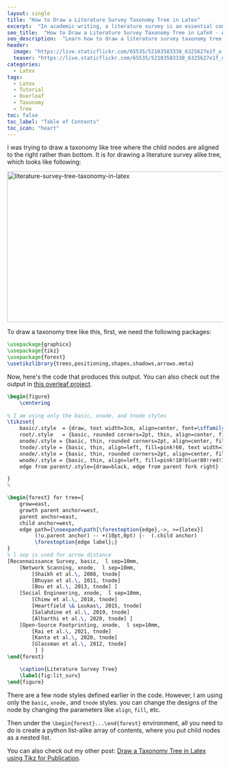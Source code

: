 ```yaml
---
layout: single
title: "How to Draw a Literature Survey Taxonomy Tree in Latex"
excerpt:  "In academic writing, a literature survey is an essential component for presenting a comprehensive review of a topic. A taxonomy tree can be used to visually represent the relationships between different papers, authors, and themes in the field. In this blog post, I will show how to draw a literature survey taxonomy tree in LaTeX, which is a powerful tool for typesetting high-quality scientific documents."
seo_title:  "How to Draw a Literature Survey Taxonomy Tree in LaTeX - A Step-by-Step Guide"
seo_description:  "Learn how to draw a literature survey taxonomy tree in LaTeX, a powerful tool for typesetting scientific documents. This step-by-step guide will show you how to visually represent the relationships between entities in your field using a taxonomy tree."
header:
  image: "https://live.staticflickr.com/65535/52103583338_6325627e1f_o.png"
  teaser: "https://live.staticflickr.com/65535/52103583338_6325627e1f_o.png"
categories:
  - Latex
tags:
  - Latex
  - Tutorial
  - Overleaf
  - Taxonomy
  - Tree
toc: false
toc_label: "Table of Contents"
toc_icon: "heart"
---
```




I was trying to draw a taxonomy like tree where the child nodes are aligned  to the right rather than bottom. It is for drawing a literature survey alike tree, which looks like following:

<a data-flickr-embed="true" href="https://www.flickr.com/photos/142248809@N07/52103780019/in/dateposted-public/" title="literature-survey-tree-taxonomy-in-latex"><img src="https://live.staticflickr.com/65535/52103780019_55cca5a6c5_o.png" width="700" height="352" alt="literature-survey-tree-taxonomy-in-latex"></a><script async src="//embedr.flickr.com/assets/client-code.js" charset="utf-8"></script>

To draw a taxonomy tree like this, first, we need the following packages:
```latex
\usepackage{graphicx}
\usepackage{tikz}
\usepackage{forest}
\usetikzlibrary{trees,positioning,shapes,shadows,arrows.meta}
```


Now, here's the code that produces this output. You can also check out the output in [this overleaf project](https://www.overleaf.com/read/wmbhxwjqsvkc). 

```latex
\begin{figure}
    \centering
    
% I am using only the basic, xnode, and tnode styles
\tikzset{
    basic/.style  = {draw, text width=3cm, align=center, font=\sffamily, rectangle},
    root/.style   = {basic, rounded corners=2pt, thin, align=center, fill=green!30},
    onode/.style = {basic, thin, rounded corners=2pt, align=center, fill=green!60,text width=3cm,},
    tnode/.style = {basic, thin, align=left, fill=pink!60, text width=15em, align=center},
    xnode/.style = {basic, thin, rounded corners=2pt, align=center, fill=blue!20,text width=5cm,},
    wnode/.style = {basic, thin, align=left, fill=pink!10!blue!80!red!10, text width=6.5em},
    edge from parent/.style={draw=black, edge from parent fork right}

}
%

\begin{forest} for tree={
    grow=east,
    growth parent anchor=west,
    parent anchor=east,
    child anchor=west,
    edge path={\noexpand\path[\forestoption{edge},->, >={latex}] 
         (!u.parent anchor) -- +(10pt,0pt) |-  (.child anchor) 
         \forestoption{edge label};}
}
% l sep is used for arrow distance
[Reconnaissance Survey, basic,  l sep=10mm,
    [Network Scanning, xnode,  l sep=10mm,
        [Shaikh et al.\, 2008, tnode]
        [Bhuyan et al.\, 2011, tnode]
        [Bou et al.\, 2013, tnode] ]
    [Social Engineering, xnode,  l sep=10mm,
        [Chiew et al.\, 2018, tnode]
        [Heartfield \& Loukas\, 2015, tnode]
        [Salahdine et al.\, 2019, tnode] 
        [Alharthi et al.\, 2020, tnode] ]
    [Open-Source Footprinting, xnode,  l sep=10mm,
        [Rai et al.\, 2021, tnode]
        [Kanta et al.\, 2020, tnode]
        [Glassman et al.\, 2012, tnode] 
         ] ]
\end{forest}

    \caption{Literature Survey Tree}
    \label{fig:lit_surv}
\end{figure}
```

There are a few node styles defined earlier in the code. However, I am using only the `basic`, `xnode,` and `tnode` styles. you can change the designs of the node by changing the parameters like `align`, `fill`, etc.

Then under the `\begin{forest}...\end{forest}` environment, all you need to do is create a python list-alike array of contents, where you put child nodes as a nested list.

You can also check out my other post:
[Draw a Taxonomy Tree in Latex using Tikz for Publication](https://shantoroy.com/latex/taxonomy-tree-in-latex-for-publication/).
<!--stackedit_data:
eyJoaXN0b3J5IjpbMTYxNTEyOTU2NiwxMDc1MjI0MjQyXX0=
-->